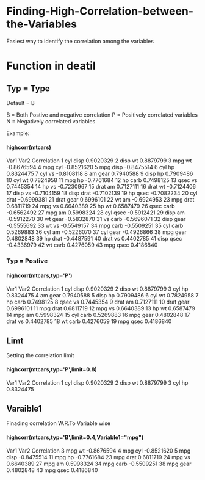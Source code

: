 # Finding-High-Correlation-between-the-Variables
Easiest way to identify the correlation among the variables 

# Function in deatil 

## Typ = Type 
Default = B

B = Both Postive and negative correlation 
P = Positively correlated variables 
N = Negatively correlated variables

Example:

#### highcorr(mtcars)

   Var1 Var2 Correlation
1   cyl disp   0.9020329
2  disp   wt   0.8879799
3   mpg   wt  -0.8676594
4   mpg  cyl  -0.8521620
5   mpg disp  -0.8475514
6   cyl   hp   0.8324475
7   cyl   vs  -0.8108118
8    am gear   0.7940588
9  disp   hp   0.7909486
10  cyl   wt   0.7824958
11  mpg   hp  -0.7761684
12   hp carb   0.7498125
13 qsec   vs   0.7445354
14   hp   vs  -0.7230967
15 drat   am   0.7127111
16 drat   wt  -0.7124406
17 disp   vs  -0.7104159
18 disp drat  -0.7102139
19   hp qsec  -0.7082234
20  cyl drat  -0.6999381
21 drat gear   0.6996101
22   wt   am  -0.6924953
23  mpg drat   0.6811719
24  mpg   vs   0.6640389
25   hp   wt   0.6587479
26 qsec carb  -0.6562492
27  mpg   am   0.5998324
28  cyl qsec  -0.5912421
29 disp   am  -0.5912270
30   wt gear  -0.5832870
31   vs carb  -0.5696071
32 disp gear  -0.5555692
33   wt   vs  -0.5549157
34  mpg carb  -0.5509251
35  cyl carb   0.5269883
36  cyl   am  -0.5226070
37  cyl gear  -0.4926866
38  mpg gear   0.4802848
39   hp drat  -0.4487591
40 drat   vs   0.4402785
41 disp qsec  -0.4336979
42   wt carb   0.4276059
43  mpg qsec   0.4186840

### Typ = Postive 

#### highcorr(mtcars,typ='P')
   Var1 Var2 Correlation
1   cyl disp   0.9020329
2  disp   wt   0.8879799
3   cyl   hp   0.8324475
4    am gear   0.7940588
5  disp   hp   0.7909486
6   cyl   wt   0.7824958
7    hp carb   0.7498125
8  qsec   vs   0.7445354
9  drat   am   0.7127111
10 drat gear   0.6996101
11  mpg drat   0.6811719
12  mpg   vs   0.6640389
13   hp   wt   0.6587479
14  mpg   am   0.5998324
15  cyl carb   0.5269883
16  mpg gear   0.4802848
17 drat   vs   0.4402785
18   wt carb   0.4276059
19  mpg qsec   0.4186840


## Limt 
Setting the correlation limit

 #### highcorr(mtcars,typ='P',limit=0.8)
  Var1 Var2 Correlation
1  cyl disp   0.9020329
2 disp   wt   0.8879799
3  cyl   hp   0.8324475

## Varaible1

Finading correlation W.R.To Variable wise 

#### highcorr(mtcars,typ='B',limit=0.4,Variable1="mpg")
   Var1 Var2 Correlation
3   mpg   wt  -0.8676594
4   mpg  cyl  -0.8521620
5   mpg disp  -0.8475514
11  mpg   hp  -0.7761684
23  mpg drat   0.6811719
24  mpg   vs   0.6640389
27  mpg   am   0.5998324
34  mpg carb  -0.5509251
38  mpg gear   0.4802848
43  mpg qsec   0.4186840



